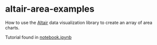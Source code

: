 # altair-area-examples

How to use the [Altair](https://altair-viz.github.io) data visualization library to create an array of area charts.

Tutorial found in [notebook.ipynb](./notebook.ipynb)

